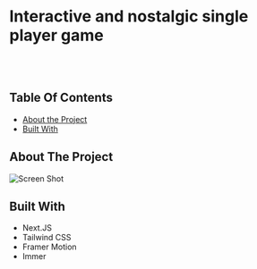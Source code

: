   <p align="center">
   <h1>Interactive and nostalgic single player game</h1>
    <br/>
    <br/>

  </p>
</p>

## Table Of Contents

- [About the Project](#about-the-project)
- [Built With](#built-with)

## About The Project

![Screen Shot](https://raw.githubusercontent.com/ArmanAryanpour/flappy/main/public/flappy.gif)

## Built With

- Next.JS
- Tailwind CSS
- Framer Motion
- Immer

